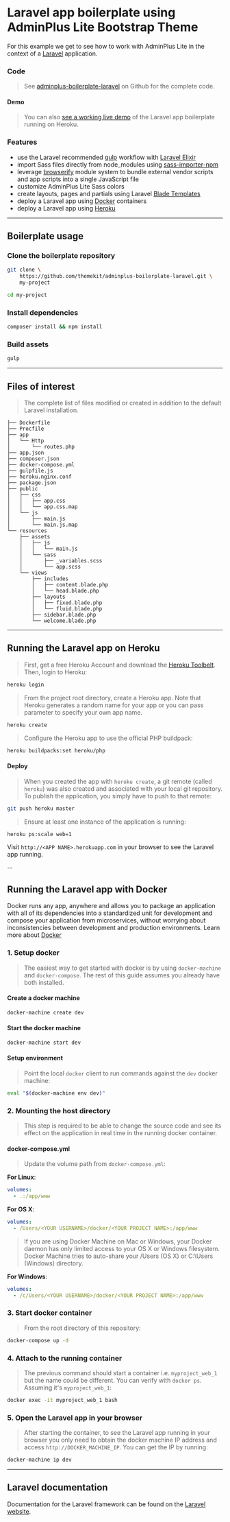 # Laravel app boilerplate using AdminPlus Lite Bootstrap Theme

For this example we get to see how to work with AdminPlus Lite in the context of a [Laravel](https://laravel.com) application.

### Code
> See [adminplus-boilerplate-laravel](https://github.com/themekit/adminplus-boilerplate-laravel) on Github for the complete code.

#### Demo
> You can also [see a working live demo](http://polar-fjord-74422.herokuapp.com) of the Laravel app boilerplate running on Heroku.

### Features
- use the Laravel recommended [gulp](https://github.com/gulpjs/gulp) workflow with [Laravel Elixir](https://github.com/laravel/elixir)
- import Sass files directly from node_modules using [sass-importer-npm](https://github.com/themekit/sass-importer-npm)
- leverage [browserify](https://github.com/substack/node-browserify) module system to bundle external vendor scripts and app scripts into a single JavaScript file
- customize AdminPlus Lite Sass colors
- create layouts, pages and partials using Laravel [Blade Templates](https://laravel.com/docs/master/blade)
- deploy a Laravel app using [Docker](https://www.docker.com) containers
- deploy a Laravel app using [Heroku](https://www.heroku.com)

---

## Boilerplate usage
### Clone the boilerplate repository
```bash
git clone \ 
    https://github.com/themekit/adminplus-boilerplate-laravel.git \
    my-project
```

```bash
cd my-project
```

### Install dependencies
```bash
composer install && npm install
```

### Build assets
```bash
gulp
```

---

## Files of interest
> The complete list of files modified or created in addition to the default Laravel installation.

```
├── Dockerfile
├── Procfile
├── app
│   └── Http
│       └── routes.php
├── app.json
├── composer.json
├── docker-compose.yml
├── gulpfile.js
├── heroku.nginx.conf
├── package.json
├── public
│   ├── css
│   │   ├── app.css
│   │   └── app.css.map
│   └── js
│       ├── main.js
│       └── main.js.map
└── resources
    ├── assets
    │   ├── js
    │   │   └── main.js
    │   └── sass
    │       ├── _variables.scss
    │       └── app.scss
    └── views
        ├── includes
        │   ├── content.blade.php
        │   └── head.blade.php
        ├── layouts
        │   ├── fixed.blade.php
        │   └── fluid.blade.php
        ├── sidebar.blade.php
        └── welcome.blade.php
```

---

## Running the Laravel app on Heroku
> First, get a free Heroku Account and download the [Heroku Toolbelt](https://toolbelt.heroku.com). Then, login to Heroku:

```bash
heroku login
```

> From the project root directory, create a Heroku app. Note that Heroku generates a random name for your app or you can pass parameter to specify your own app name.

```bash
heroku create
```

> Configure the Heroku app to use the official PHP buildpack:

```bash
heroku buildpacks:set heroku/php
```

#### Deploy
> When you created the app with `heroku create`, a git remote (called `heroku`) was also created and associated with your local git repository. To publish the application, you simply have to push to that remote:

```bash
git push heroku master
```

> Ensure at least one instance of the application is running:

```bash
heroku ps:scale web=1
```

Visit `http://<APP NAME>.herokuapp.com` in your browser to see the Laravel app running.

-- 

## Running the Laravel app with Docker
Docker runs any app, anywhere and allows you to package an application with all of its dependencies into a standardized unit for development and compose your application from microservices, without worrying about inconsistencies between development and production environments. Learn more about [Docker](https://www.docker.com)

### 1. Setup docker
> The easiest way to get started with docker is by using `docker-machine` and `docker-compose`. The rest of this guide assumes you already have both installed.

#### Create a docker machine
```bash    
docker-machine create dev
```
    
#### Start the docker machine
```bash
docker-machine start dev
```

#### Setup environment
> Point the local `docker` client to run commands against the `dev` docker machine:

```bash
eval "$(docker-machine env dev)"
```

### 2. Mounting the host directory
> This step is required to be able to change the source code and see its effect on the application in real time in the running docker container.

#### docker-compose.yml
> Update the volume path from `docker-compose.yml`:

**For Linux**:

```yaml
volumes:
  - .:/app/www
```

**For OS X**:

```yaml
volumes:
  - /Users/<YOUR USERNAME>/docker/<YOUR PROJECT NAME>:/app/www
```

> If you are using Docker Machine on Mac or Windows, your Docker daemon has only limited access to your OS X or Windows filesystem. Docker Machine tries to auto-share your /Users (OS X) or C:\Users (Windows) directory. 

**For Windows**:

```yaml
volumes:
  - /c/Users/<YOUR USERNAME>/docker/<YOUR PROJECT NAME>:/app/www
```

### 3. Start docker container
> From the root directory of this repository:

```bash
docker-compose up -d
```

### 4. Attach to the running container
> The previous command should start a container i.e. `myproject_web_1` but the name could be different. You can verify with `docker ps`. Assuming it's `myproject_web_1`:

```bash
docker exec -it myproject_web_1 bash
```

### 5. Open the Laravel app in your browser
> After starting the container, to see the Laravel app running in your browser you only need to obtain the docker machine IP address and access `http://DOCKER_MACHINE_IP`. You can get the IP by running:

```bash
docker-machine ip dev
```

---

## Laravel documentation
Documentation for the Laravel framework can be found on the [Laravel website](http://laravel.com/docs).